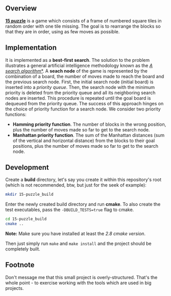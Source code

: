 ## Overview

[**15 puzzle**](http://en.wikipedia.org/wiki/15_puzzle) is a game which
consists of a frame of numbered square tiles in random order with one tile
missing. The goal is to rearrange the blocks so that they are in order, using
as few moves as possible.

## Implementation

It is implemented as a **best-first search**. The solution to the problem
illustrates a general artificial intelligence methodology known as the
[**A* search algorithm**](http://en.wikipedia.org/wiki/A*_search_algorithm).
A **seach node** of the game is represented by the combination of a board, the
number of moves made to reach the board and the previous search node. First,
the initial search node (initial board) is inserted into a *priority queue*.
Then, the search node with the minimum priority is deleted from the priority
queue and all its neighboring search nodes are inserted. This procedure is
repeated until the goal board is dequeued from the priority queue. The success
of this approach hinges on the choice of priority function for a search node.
We consider two priority functions:
* **Hamming priority function**. The number of blocks in the wrong position,
plus the number of moves made so far to get to the search node.
* **Manhattan priority function**.  The sum of the Manhattan distances (sum of
the vertical and horizontal distance) from the blocks to their goal positions,
plus the number of moves made so far to get to the search node.

## Development

Create a **build** directory, let's say you create it within this repository's
root (which is not recommended, btw, but just for the seek of example):
```bash
mkdir 15-puzzle_build
```

Enter the newly created build directory and run **cmake**. To also create the
test executables, pass the `-DBUILD_TESTS=true` flag to cmake.
```bash
cd 15-puzzle_build
cmake ..
```
**Note:** Make sure you have installed at least the *2.8 cmake version*.

Then just simply run `make` and `make install` and the project should be
completely built.

## Footnote

Don't message me that this small project is overly-structured. That's the
whole point - to exercise working with the tools which are used in big
projects.

